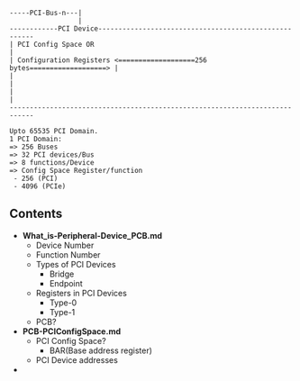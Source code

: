 ```
-----PCI-Bus-n---|
                 |
------------PCI Device------------------------------------------------------
| PCI Config Space OR                                                       |
| Configuration Registers <===================256 bytes===================> |
|                                                                           |
|                                                                           |
----------------------------------------------------------------------------

Upto 65535 PCI Domain.
1 PCI Domain:
=> 256 Buses
=> 32 PCI devices/Bus
=> 8 functions/Device
=> Config Space Register/function
 - 256 (PCI)
 - 4096 (PCIe)
```

## Contents
- **What_is-Peripheral-Device_PCB.md**
  - Device Number
  - Function Number
  - Types of PCI Devices
    - Bridge
    - Endpoint
  - Registers in PCI Devices
    - Type-0
    - Type-1
  - PCB?    
- **PCB-PCIConfigSpace.md**
  - PCI Config Space?
    - BAR(Base address register)
  - PCI Device addresses
- 
